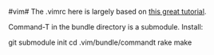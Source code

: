#vim#
The .vimrc here is largely based on [this great tutorial](http://mislav.uniqpath.com/2011/12/vim-revisited/).

Command-T in the bundle directory is a submodule. Install:

  git submodule init
  cd .vim/bundle/commandt
  rake make
